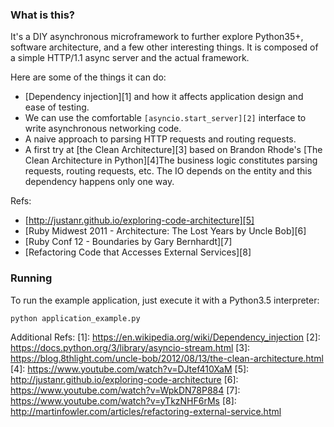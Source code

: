 ### What is this?

It's a DIY asynchronous microframework to further explore Python35+, software architecture, and a few other interesting things. It is composed of a simple HTTP/1.1 async server and the actual framework.

Here are some of the things it can do:

- [Dependency injection][1] and how it affects application design and ease of testing.
- We can use the comfortable `[asyncio.start_server][2]` interface to write asynchronous networking code.
- A naive approach to parsing HTTP requests and routing requests.
- A first try at [the Clean Architecture][3] based on Brandon Rhode's [The Clean Architecture in Python][4]The business logic constitutes parsing requests, routing requests, etc.
The IO depends on the entity and this dependency happens only one way.

Refs:

- [http://justanr.github.io/exploring-code-architecture][5] 
- [Ruby Midwest 2011 - Architecture: The Lost Years by Uncle Bob][6]
- [Ruby Conf 12 - Boundaries by Gary Bernhardt][7]
- [Refactoring Code that Accesses External Services][8]

### Running

To run the example application, just execute it with a Python3.5 interpreter:

    python application_example.py

Additional Refs:
[1]: https://en.wikipedia.org/wiki/Dependency_injection
[2]: https://docs.python.org/3/library/asyncio-stream.html
[3]: https://blog.8thlight.com/uncle-bob/2012/08/13/the-clean-architecture.html
[4]: https://www.youtube.com/watch?v=DJtef410XaM
[5]: http://justanr.github.io/exploring-code-architecture
[6]: https://www.youtube.com/watch?v=WpkDN78P884
[7]: https://www.youtube.com/watch?v=yTkzNHF6rMs
[8]: http://martinfowler.com/articles/refactoring-external-service.html

